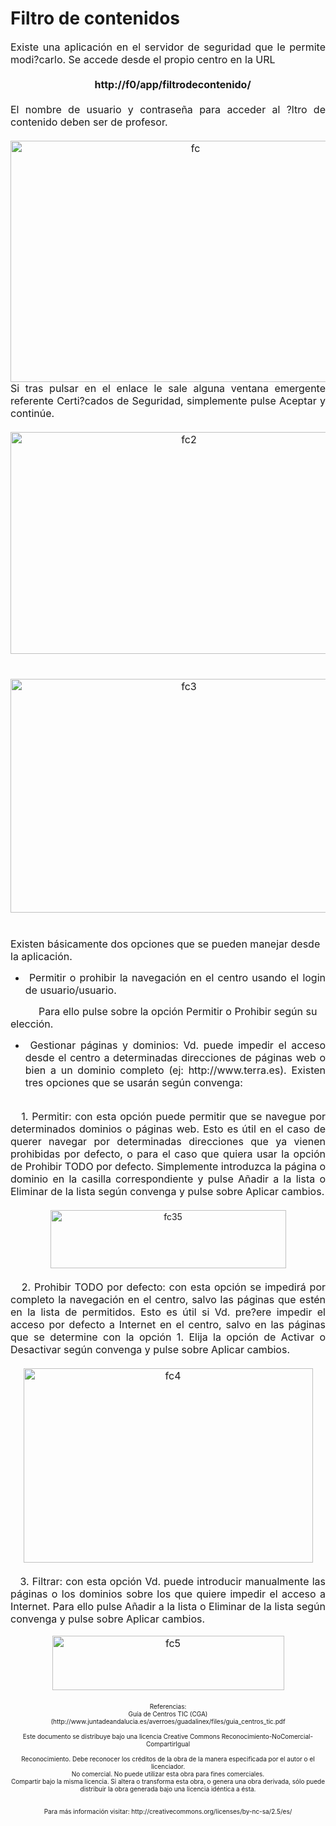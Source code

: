 # Filtro de contenidos

<div style="text-align: justify;"><font size="3">Existe una aplicación en el servidor de seguridad que le permite modi?carlo. Se accede desde el propio centro en la URL</font><br />
</div>
<div style="text-align: center;"><font size="3"><span style="font-weight: bold;"><br />
    http://f0/app/filtrodecontenido/</span><br />
</font></div>
<font size="3"><br />
</font>
<div style="text-align: justify;"><font size="3">El nombre de usuario y contraseña para acceder al ?ltro de contenido deben ser de profesor.</font><br />
</div>
<font size="3"><br />
</font>
<div style="text-align: center;"><font size="3"><img width="576" vspace="0" hspace="0" height="386" border="0" src="img/fc1.png" alt="fc" title="fc" /></font><br />
</div>
<div style="text-align: justify;"><font size="3">Si tras pulsar en el
enlace le sale alguna ventana emergente referente Certi?cados de
Seguridad, simplemente pulse Aceptar y continúe.</font><br />
</div>
<font size="3"><br />
</font>
<div style="text-align: center;"><font size="3"><img width="555" vspace="0" hspace="0" height="355" border="0" src="img/fc2.png" alt="fc2" title="fc2" /></font><br />
</div>
<font size="3"><br />
<br />
</font>
<div style="text-align: center;"><font size="3"><img width="555" vspace="0" hspace="0" height="374" border="0" src="img/fc3.png" alt="fc3" title="fc3" /></font><br />
</div>
<font size="3">     <br />
</font><font size="3"><br />
Existen básicamente dos opciones que se pueden manejar desde la aplicación.</font><br />
<ul style="text-align: justify;">
  <li><font size="3"> Permitir o prohibir la navegación en el centro usando el login de usuario/usuario.</font></li>
</ul>
<font size="3">          Para ello pulse sobre la opción Permitir o Prohibir según su elección.<br />
</font>
<ul style="text-align: justify;">
  <li><font size="3"> Gestionar páginas y dominios: Vd. puede
impedir el acceso desde el centro a determinadas direcciones de páginas
web o bien a un dominio completo (ej: http://www.terra.es). Existen
tres opciones que se usarán según convenga:</font></li>
</ul>
<font size="3"><br />
</font>
<div style="text-align: justify;"><font size="3">   1.
Permitir: con esta opción puede permitir que se navegue por
determinados dominios o páginas web. Esto es útil en el caso de querer
navegar por determinadas direcciones que ya vienen prohibidas por
defecto, o para el caso que quiera usar la opción de Prohibir TODO por
defecto. Simplemente introduzca la página o dominio en la casilla
correspondiente y pulse Añadir a la lista o Eliminar de la lista según
convenga y pulse sobre Aplicar cambios.</font><br />
</div>
<font size="3"><br />
</font>
<div style="text-align: center;"><img width="377" vspace="0" hspace="0" height="93" border="0" src="img/fc35.png" alt="fc35" title="fc35" /><br />
</div>
<font size="3"><br />
</font>
<div style="text-align: justify;"><font size="3">   2.
Prohibir TODO por defecto: con esta opción se impedirá por completo la
navegación en el centro, salvo las páginas que estén en la lista de
permitidos. Esto es útil si Vd. pre?ere impedir el acceso por defecto a
Internet en el centro, salvo en las páginas que se determine con la
opción 1. Elija la opción de Activar o Desactivar según convenga y
pulse sobre Aplicar cambios.<br />
<br />
</font>
<div style="text-align: center;"><font size="3"><img width="463" vspace="0" hspace="0" height="311" border="0" src="img/fc4.png" alt="fc4" title="fc4" /></font><br />
</div>
</div>
<font size="3"><br />
</font>
<div style="text-align: justify;"><font size="3">   3.
Filtrar: con esta opción Vd. puede introducir manualmente las páginas o
los dominios sobre los que quiere impedir el acceso a Internet. Para
ello pulse Añadir a la lista o Eliminar de la lista según convenga y
pulse sobre Aplicar cambios.</font><br />
</div>
<div style="text-align: justify;"><br />
</div>
<div style="text-align: center;"><font size="3"><img width="371" vspace="0" hspace="0" height="87" border="0" src="img/fc5.png" alt="fc5" title="fc5" /><br /><br /></font><font size="1">Referencias:<br />Guía de Centros TIC (CGA) (http://www.juntadeandalucia.es/averroes/guadalinex/files/guia_centros_tic.pdf</font><br /><font size="1"><br />Este documento se distribuye bajo una licencia Creative Commons Reconocimiento-NoComercial-CompartirIgual<br />
<br />Reconocimiento. Debe reconocer los créditos de la obra de la manera especificada por el autor o el licenciador.<br />No comercial. No puede utilizar esta obra para fines comerciales.<br />Compartir bajo la misma licencia. Si altera o transforma esta obra, o
genera una obra derivada, sólo puede distribuir la obra generada bajo
una licencia idéntica a ésta.<br />
<br />
<br />
Para más información visitar: http://creativecommons.org/licenses/by-nc-sa/2.5/es/<br />
</font>
<br />
</div>
<br />
